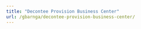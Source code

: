 ```yaml
---
title: "Decontee Provision Business Center"
url: /gbarnga/decontee-provision-business-center/
---
```

